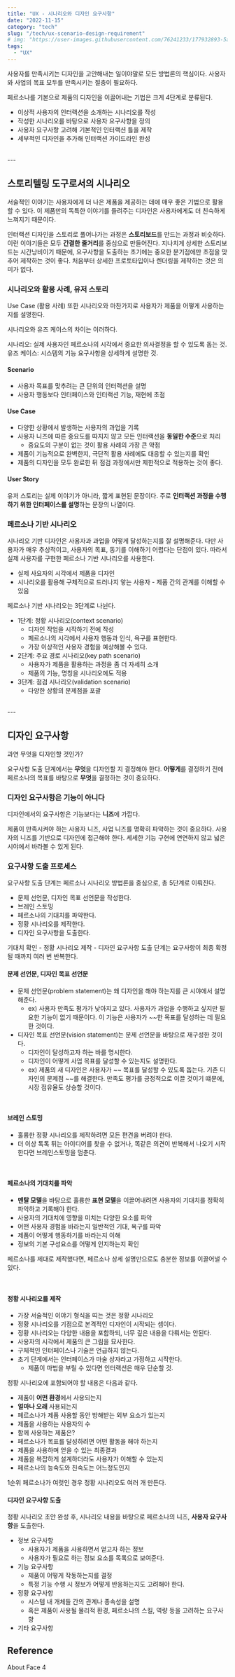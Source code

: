 ```yaml
---
title: "UX - 시나리오와 디자인 요구사항"
date: "2022-11-15"
category: "tech"
slug: "/tech/ux-scenario-design-requirement"
# img: "https://user-images.githubusercontent.com/76241233/177932893-5a504b26-12e4-4ade-b1ce-1951d072ba82.jpg"
tags:
  - "UX"
---
```


사용자를 만족시키는 디자인을 고안해내는 일이야말로 모든 방법론의 핵심이다. 사용자와 사업의 목표 모두를 만족시키는 절충이 필요하다.

페르소나를 기본으로 제품의 디자인을 이끌어내는 기법은 크게 4단계로 분류된다.

* 이상적 사용자의 인터랙션을 소개하는 시나리오를 작성
* 작성한 시나리오를 바탕으로 사용자 요구사항을 정의
* 사용자 요구사항 고려해 기본적인 인터랙션 틀을 제작
* 세부적인 디자인을 추가해 인터랙션 가이드라인 완성

<br/>
---

## 스토리텔링 도구로서의 시나리오

서술적인 이야기는 사용자에게 더 나은 제품을 제공하는 데에 매우 좋은 기법으로 활용할 수 있다. 
이 제품만의 독특한 이야기를 들려주는 디자인은 사용자에게도 더 친숙하게 느껴지기 때문이다.

인터랙션 디자인을 스토리로 풀어나가는 과정은 **스토리보드**를 만드는 과정과 비슷하다. 이런 이야기들은 모두 **간결한 줄거리**를 중심으로 만들어진다. 
지나치게 상세한 스토리보드는 시간낭비이기 때문에, 요구사항을 도출하는 초기에는 중요한 분기점에만 초점을 맞추어 제작하는 것이 좋다.
처음부터 상세한 프로토타입이나 렌더링을 제작하는 것은 의미가 없다.

### 시나리오와 활용 사례, 유저 스토리

Use Case (활용 사례) 또한 시나리오와 마찬가지로 사용자가 제품을 어떻게 사용하는지를 설명한다. 

시나리오와 유즈 케이스의 차이는 이러하다. 

시나리오: 실제 사용자인 페르소나의 시각에서 중요한 의사결정을 할 수 있도록 돕는 것.
유즈 케이스: 시스템의 기능 요구사항을 상세하게 설명한 것.

#### Scenario

* 사용자 목표를 맞추려는 큰 단위의 인터랙션을 설명
* 사용자 행동보다 인터페이스와 인터랙션 기능, 재현에 초점


#### Use Case

* 다양한 상황에서 발생하는 사용자의 과업을 기록
* 사용자 니즈에 따른 중요도를 따지지 않고 모든 인터랙션을 **동일한 수준**으로 처리
  * 중요도의 구분이 없는 것이 활용 사례의 가장 큰 약점
* 제품이 기능적으로 완벽한지, 극단적 활용 사례에도 대응할 수 있는지를 확인
* 제품의 디자인을 모두 완료한 뒤 점검 과정에서만 제한적으로 적용하는 것이 좋다.

#### User Story

유저 스토리는 실제 이야기가 아니라, 짧게 표현된 문장이다. 주로 **인터랙션 과정을 수행하기 위한 인터페이스를 설명**하는 문장의 나열이다. 


### 페르소나 기반 시나리오

시나리오 기반 디자인은 사용자과 과업을 어떻게 달성하는지를 잘 설명해준다. 다만 사용자가 매우 추상적이고, 사용자의 목표, 동기를 이해하기 어렵다는 단점이 있다. 따라서 실제 사용자를 구현한 페르소나 기반 시나리오를 사용한다.

* 실제 사요자의 시각에서 제품을 디자인
* 시나리오를 활용해 구체적으로 드러나지 앟는 사용자 - 제품 간의 관계를 이해할 수 있음

페르소나 기반 시나리오는 3단계로 나뉜다.

* 1단계: 정황 시나리오(context scenario)
  * 디자인 작업을 시작하기 전에 작성
  * 페르소나의 시각에서 사용자 행동과 인식, 욕구를 표현한다.
  * 가장 이상적인 사용자 경험을 예상해볼 수 있다.
* 2단계: 주요 경로 시나리오(key path scenario)
  * 사용자가 제품을 활용하는 과정을 좀 더 자세히 소개
  * 제품의 기능, 명칭을 시나리오에도 적용
* 3단계: 점검 시나리오(validation scenario)
  * 다양한 상황의 문제점을 포괄


<br/>
---

## 디자인 요구사항

과연 무엇을 디자인할 것인가? 

요구사항 도출 단계에서는 **무엇**을 디자인할 지 결정해야 한다. **어떻게**를 결정하기 전에 페르소나의 목표를 바탕으로 **무엇**을 결정하는 것이 중요하다.

### 디자인 요구사항은 기능이 아니다

디자인에서의 요구사항은 기능보다는 **니즈**에 가깝다.

제품이 만족시켜야 하는 사용자 니즈, 사업 니즈를 명확히 파악하는 것이 중요하다. 
사용자의 니즈를 기반으로 디자인에 접근해야 한다. 세세한 기능 구현에 연연하지 않고 넓은 시야에서 바라볼 수 있게 된다. 


### 요구사항 도출 프로세스

요구사항 도출 단계는 페르소나 시나리오 방법론을 중심으로, 총 5단계로 이뤄진다.

* 문제 선언문, 디자인 목표 선언문을 작성한다.
* 브레인 스토밍
* 페르소나의 기대치를 파악한다.
* 정황 시나리오를 제작한다.
* 디자인 요구사항을 도출한다.

기대치 확인 - 정황 시나리오 제작 - 디자인 요구사항 도출 단계는 요구사항이 최종 확정될 때까지 여러 번 반복한다.

#### 문제 선언문, 디자인 목표 선언문

* 문제 선언문(problem statement)는 왜 디자인을 해야 하는지를 큰 시야에서 설명해준다.  
  * ex) 사용자 만족도 평가가 낮아지고 있다. 사용자가 과업을 수행하고 싶지만 필요한 기능이 없기 때문이다. 이 기능은 사용자가 ~~한 목표를 달성하는 데 필요한 것이다.
* 디자인 목표 선언문(vision statement)는 문제 선언문을 바탕으로 재구성한 것이다. 
  * 디자인이 달성하고자 하는 바를 명시한다. 
  * 디자인이 어떻게 사업 목표를 달성할 수 있는지도 설명한다.
  * ex) 제품의 새 디자인은 사용자가 ~~ 목표를 달성할 수 있도록 돕는다. 기존 디자인의 문제점 ~~를 해결한다. 만족도 평가를 긍정적으로 이끌 것이기 떄문에, 시장 점유율도 상승할 것이다.

<br/>

#### 브레인 스토밍

* 훌륭한 정황 시나리오를 제작하려면 모든 편견을 버려야 한다.
* 더 이상 톡톡 튀는 아이디어를 찾을 수 없거나, 똑같은 의견이 반복해서 나오기 시작한다면 브레인스토밍을 멈춘다.


<br/>

#### 페르소나의 기대치를 파악

* **멘탈 모델**을 바탕으로 훌륭한 **표현 모델**을 이끌어내려면 사용자의 기대치를 정확히 파악하고 기록해야 한다.
* 사용자의 기대치에 영향을 미치는 다양한 요소를 파악
* 어떤 사용자 경험을 바라는지 일반적인 기대, 욕구를 파악
* 제품이 어떻게 행동하기를 바라는지 이해
* 정보의 기본 구성요소를 어떻게 인지하는지 확인

페르소나를 제대로 제작했다면, 페르소나 상세 설명만으로도 충분한 정보를 이끌어낼 수 있다.

<br/>

#### 정황 시나리오를 제작

* 가장 서술적인 이야기 형식을 띠는 것은 정황 시나리오
* 정황 시나리오를 기점으로 본격적인 디자인이 시작되는 셈이다.
* 정황 시나리오는 다양한 내용을 포함하되, 너무 깊은 내용을 다뤄서는 안된다.
* 사용자의 시각에서 제품의 큰 그림을 묘사한다.
* 구체적인 인터페이스나 기술은 언급하지 않는다.
* 초기 단계에서는 인터페이스가 마술 상자라고 가정하고 시작한다.
  * 제품이 마법을 부릴 수 있다면 인터랙션은 매우 단순할 것.


정황 시나리오에 포함되어야 할 내용은 다음과 같다.

* 제품이 **어떤 환경**에서 사용되는지
* **얼마나 오래** 사용되는지
* 페르소나가 제품 사용할 동안 방해받는 외부 요소가 있는지
* 제품을 사용하는 사용자의 수
* 함께 사용하는 제품은?
* 페르소나가 목표를 달성하려면 어떤 활동을 해야 하는지
* 제품을 사용하며 얻을 수 있는 최종결과
* 제품을 복잡하게 설계하더라도 사용자가 이해할 수 있는지
* 페르소나의 능숙도와 친숙도는 어느정도인지


1순위 페르소나가 여럿인 경우 정황 시나리오도 여러 개 만든다.

#### 디자인 요구사항 도출

정황 시나리오 초안 완성 후, 시나리오 내용을 바탕으로 페르소나의 니즈, **사용자 요구사항**을 도출한다.

* 정보 요구사항
  * 사용자가 제품을 사용하면서 얻고자 하는 정보
  * 사용자가 필요로 하는 정보 요소를 목록으로 보여준다.
* 기능 요구사항
  * 제품이 어떻게 작동하는지를 결정
  * 특정 기능 수행 시 정보가 어떻게 반응하는지도 고려해야 한다.
* 정황 요구사항
  * 시스템 내 개체들 간의 관계나 종속성을 설명
  * 혹은 제품이 사용될 물리적 환경, 페르소나의 스킬, 역량 등을 고려하는 요구사항
* 기타 요구사항

## Reference

About Face 4   